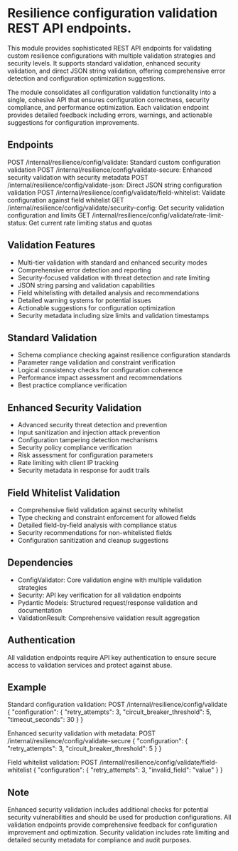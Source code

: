 # Resilience configuration validation REST API endpoints.

This module provides sophisticated REST API endpoints for validating custom
resilience configurations with multiple validation strategies and security
levels. It supports standard validation, enhanced security validation, and
direct JSON string validation, offering comprehensive error detection and
configuration optimization suggestions.

The module consolidates all configuration validation functionality into a
single, cohesive API that ensures configuration correctness, security
compliance, and performance optimization. Each validation endpoint provides
detailed feedback including errors, warnings, and actionable suggestions
for configuration improvements.

## Endpoints

POST /internal/resilience/config/validate: Standard custom configuration validation
POST /internal/resilience/config/validate-secure: Enhanced security validation with security metadata
POST /internal/resilience/config/validate-json: Direct JSON string configuration validation
POST /internal/resilience/config/validate/field-whitelist: Validate configuration against field whitelist
GET  /internal/resilience/config/validate/security-config: Get security validation configuration and limits
GET  /internal/resilience/config/validate/rate-limit-status: Get current rate limiting status and quotas

## Validation Features

- Multi-tier validation with standard and enhanced security modes
- Comprehensive error detection and reporting
- Security-focused validation with threat detection and rate limiting
- JSON string parsing and validation capabilities
- Field whitelisting with detailed analysis and recommendations
- Detailed warning systems for potential issues
- Actionable suggestions for configuration optimization
- Security metadata including size limits and validation timestamps

## Standard Validation

- Schema compliance checking against resilience configuration standards
- Parameter range validation and constraint verification
- Logical consistency checks for configuration coherence
- Performance impact assessment and recommendations
- Best practice compliance verification

## Enhanced Security Validation

- Advanced security threat detection and prevention
- Input sanitization and injection attack prevention
- Configuration tampering detection mechanisms
- Security policy compliance verification
- Risk assessment for configuration parameters
- Rate limiting with client IP tracking
- Security metadata in response for audit trails

## Field Whitelist Validation

- Comprehensive field validation against security whitelist
- Type checking and constraint enforcement for allowed fields
- Detailed field-by-field analysis with compliance status
- Security recommendations for non-whitelisted fields
- Configuration sanitization and cleanup suggestions

## Dependencies

- ConfigValidator: Core validation engine with multiple validation strategies
- Security: API key verification for all validation endpoints
- Pydantic Models: Structured request/response validation and documentation
- ValidationResult: Comprehensive validation result aggregation

## Authentication

All validation endpoints require API key authentication to ensure
secure access to validation services and protect against abuse.

## Example

Standard configuration validation:
POST /internal/resilience/config/validate
{
"configuration": {
"retry_attempts": 3,
"circuit_breaker_threshold": 5,
"timeout_seconds": 30
}
}

Enhanced security validation with metadata:
POST /internal/resilience/config/validate-secure
{
"configuration": {
"retry_attempts": 3,
"circuit_breaker_threshold": 5
}
}

Field whitelist validation:
POST /internal/resilience/config/validate/field-whitelist
{
"configuration": {
"retry_attempts": 3,
"invalid_field": "value"
}
}

## Note

Enhanced security validation includes additional checks for potential
security vulnerabilities and should be used for production configurations.
All validation endpoints provide comprehensive feedback for configuration
improvement and optimization. Security validation includes rate limiting
and detailed security metadata for compliance and audit purposes.
